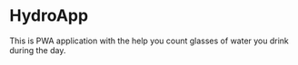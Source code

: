 # HydroApp
This is PWA application with the help you count glasses of water you drink during the day.
